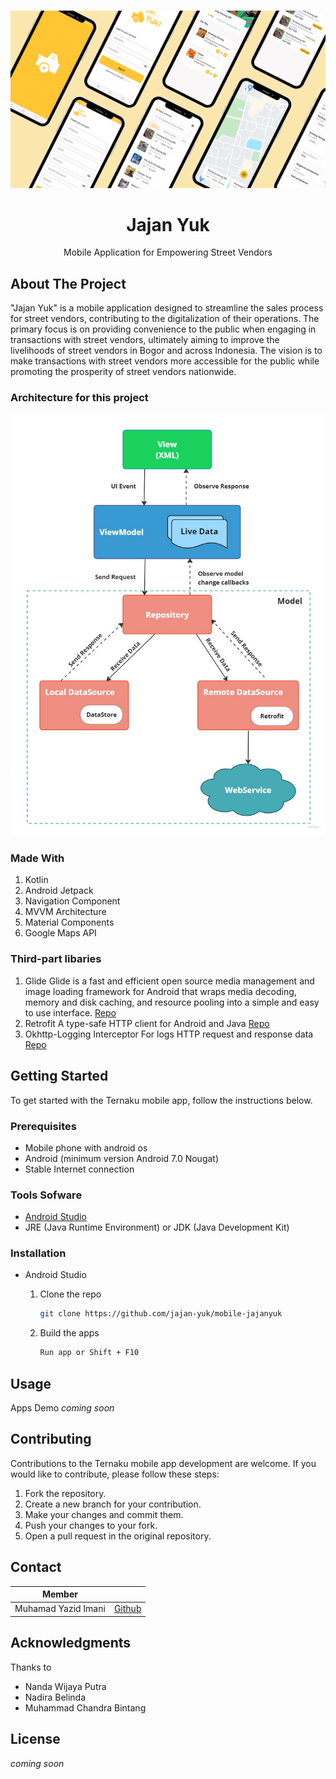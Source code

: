 <div id="top"></div>


<!-- PROJECT LOGO -->
<br />
<div align="center">
  
  ![Banner App](https://github.com/jajan-yuk/.github/blob/main/Application%20showcase%20(1).png)
  <h1 align="center">Jajan Yuk</h1>
  <p align="center">Mobile Application for Empowering Street Vendors
</p>
</div>


## About The Project
"Jajan Yuk" is a mobile application designed to streamline the sales process for street vendors, contributing to the digitalization of their operations. The primary focus is on providing convenience to the public when engaging in transactions with street vendors, ultimately aiming to improve the livelihoods of street vendors in Bogor and across Indonesia. The vision is to make transactions with street vendors more accessible for the public while promoting the prosperity of street vendors nationwide.

### Architecture for this project
![Android Architecture JajanYuk](https://github.com/jajan-yuk/.github/blob/main/architecture%20MD%20(2).jpg)

### Made With

 1. Kotlin
 2. Android Jetpack
 3. Navigation Component
 4. MVVM Architecture
 5. Material Components
 6. Google Maps API

### Third-part libaries

 1. Glide
	Glide is a fast and efficient open source media management and image loading framework for Android that wraps media decoding, memory and disk caching, and resource pooling into a simple and easy to use interface. [Repo](https://github.com/bumptech/glide)
2. Retrofit
A type-safe HTTP client for Android and Java
 [Repo](https://github.com/square/retrofit)
3. Okhttp-Logging Interceptor
For logs HTTP request and response data
 [Repo](https://github.com/square/okhttp/tree/master/okhttp-logging-interceptor)


<!-- GETTING STARTED -->
## Getting Started

To get started with the Ternaku mobile app, follow the instructions below.

### Prerequisites

- Mobile phone with android os
- Android (minimum version Android 7.0 Nougat)
- Stable Internet connection

### Tools Sofware

- [Android Studio](https://developer.android.com/studio)
- JRE (Java Runtime Environment) or JDK (Java Development Kit)
  
### Installation
- Android Studio

	1. Clone the repo
	   ```sh
	   git clone https://github.com/jajan-yuk/mobile-jajanyuk
	   ```
	2. Build the apps
	   ```sh
	   Run app or Shift + F10
	   ```


## Usage

Apps Demo
*coming soon*


## Contributing
Contributions to the Ternaku mobile app development are welcome. If you would like to contribute, please follow these steps:

1. Fork the repository.
2. Create a new branch for your contribution.
3. Make your changes and commit them.
4. Push your changes to your fork.
5. Open a pull request in the original repository.

<!-- CONTACT -->
## Contact

| Member |  |
|--|--|
| Muhamad Yazid Imani |[Github](https://github.com/pierreviences)  |

<!-- ACKNOWLEDGMENTS -->
## Acknowledgments

Thanks to

- Nanda Wijaya Putra
- Nadira Belinda
- Muhammad Chandra Bintang

## License

*coming soon*
